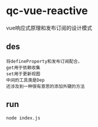 # qc-vue-reactive
vue响应式原理和发布订阅的设计模式

## des
```
将defineProperty和发布订阅配合，
get用于依赖收集
set用于更新视图
中间的工具类是Dep
还涉及到一种很有意思的添加外键的方法
```

## run
```
node index.js
```